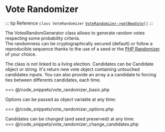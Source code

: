 # Vote Randomizer
::: tip Reference
`class VoteRandomizer`
[`VoteRandomizer->getNewVote()`](/api-reference/Tools_Randomizers_VoteRandomizer%20Class/Tools_Randomizers_VoteRandomizer--getNewVote()) 
:::


The VotesRandomGenerator class allows to generate random votes respecting some probability criteria.  
The randomness can be cryptographically secured (default) or follow a reproducible sequence thanks to the use of a seed or the [PHP Randomizer](https://www.php.net/manual/en/class.random-randomizer.php) of your choice.

The class is not linked to a living election. Candidates can be Candidate object or string. It's return new vote object containing untouched candidates inputs. You can also provide an array a a candidate to forcing ties between differents candidates, each time.

<<< @/code_snippets/vote_randomizer_basic.php

Options can be passed as object variable at any time:

<<< @/code_snippets/vote_randomizer_options.php

Candidates can be changed (and seed preserved) at any time:  
<<< @/code_snippets/vote_randomizer_change_candidates.php